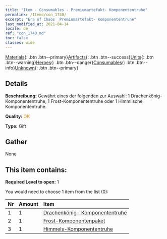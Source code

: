 ```yaml
---
title: "Item - Consumables - Premiumartefakt- Komponententruhe"
permalink: /Items/con_1740/
excerpt: "Era of Chaos  Premiumartefakt- Komponententruhe"
last_modified_at: 2021-04-14
locale: de
ref: "con_1740.md"
toc: false
classes: wide
---
```

 [Materials](/de/Items/){: .btn .btn--primary}[Artifacts](/de/Items/Artifacts/){: .btn .btn--success}[Units](/de/Items/Units/){: .btn .btn--warning}[Heroes](/de/Items/Heroes/){: .btn .btn--danger}[Consumables](/de/Items/Consumables/){: .btn .btn--info}[Unknown](/de/Items/Unknown/){: .btn .btn--primary}

## Details
 **Beschreibung:** Gewährt eines der folgenden zur Auswahl: 1 Drachenkönig-Komponententruhe, 1 Frost-Komponententruhe oder 1 Himmlische Komponententruhe.

 **Quality:** <span style="color: #FF8C00">OK</span>

 **Type:** Gift

## Gather

  None

## This item contains:

 **Required Level to open:** 1

 You would need to choose 1 item from the list (0):

  | Nr | Amount |     Item    |
  |:---|:-------|:------------|
  | 1 | 1 | [Drachenkönig- Komponententruhe](/de/Items/con_1348/) | 
  | 2 | 1 | [Frost-Komponentenpaket](/de/Items/con_1352/) | 
  | 3 | 1 | [Himmels-Komponententruhe](/de/Items/con_1354/) | 

